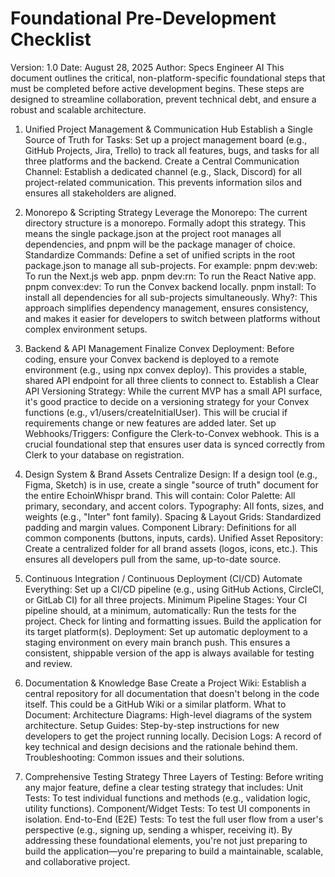 # Foundational Pre-Development Checklist

Version: 1.0
Date: August 28, 2025
Author: Specs Engineer AI
This document outlines the critical, non-platform-specific foundational steps that must be completed before active development begins. These steps are designed to streamline collaboration, prevent technical debt, and ensure a robust and scalable architecture.

1. Unified Project Management & Communication Hub
Establish a Single Source of Truth for Tasks: Set up a project management board (e.g., GitHub Projects, Jira, Trello) to track all features, bugs, and tasks for all three platforms and the backend.
Create a Central Communication Channel: Establish a dedicated channel (e.g., Slack, Discord) for all project-related communication. This prevents information silos and ensures all stakeholders are aligned.

2. Monorepo & Scripting Strategy
Leverage the Monorepo: The current directory structure is a monorepo. Formally adopt this strategy. This means the single package.json at the project root manages all dependencies, and pnpm will be the package manager of choice.
Standardize Commands: Define a set of unified scripts in the root package.json to manage all sub-projects. For example:
pnpm dev:web: To run the Next.js web app.
pnpm dev:rn: To run the React Native app.
pnpm convex:dev: To run the Convex backend locally.
pnpm install: To install all dependencies for all sub-projects simultaneously.
Why?: This approach simplifies dependency management, ensures consistency, and makes it easier for developers to switch between platforms without complex environment setups.

3. Backend & API Management
Finalize Convex Deployment: Before coding, ensure your Convex backend is deployed to a remote environment (e.g., using npx convex deploy). This provides a stable, shared API endpoint for all three clients to connect to.
Establish a Clear API Versioning Strategy: While the current MVP has a small API surface, it's good practice to decide on a versioning strategy for your Convex functions (e.g., v1/users/createInitialUser). This will be crucial if requirements change or new features are added later.
Set up Webhooks/Triggers: Configure the Clerk-to-Convex webhook. This is a crucial foundational step that ensures user data is synced correctly from Clerk to your database on registration.

4. Design System & Brand Assets
Centralize Design: If a design tool (e.g., Figma, Sketch) is in use, create a single "source of truth" document for the entire EchoinWhispr brand. This will contain:
Color Palette: All primary, secondary, and accent colors.
Typography: All fonts, sizes, and weights (e.g., "Inter" font family).
Spacing & Layout Grids: Standardized padding and margin values.
Component Library: Definitions for all common components (buttons, inputs, cards).
Unified Asset Repository: Create a centralized folder for all brand assets (logos, icons, etc.). This ensures all developers pull from the same, up-to-date source.

5. Continuous Integration / Continuous Deployment (CI/CD)
Automate Everything: Set up a CI/CD pipeline (e.g., using GitHub Actions, CircleCI, or GitLab CI) for all three projects.
Minimum Pipeline Stages: Your CI pipeline should, at a minimum, automatically:
Run the tests for the project.
Check for linting and formatting issues.
Build the application for its target platform(s).
Deployment: Set up automatic deployment to a staging environment on every main branch push. This ensures a consistent, shippable version of the app is always available for testing and review.

6. Documentation & Knowledge Base
Create a Project Wiki: Establish a central repository for all documentation that doesn't belong in the code itself. This could be a GitHub Wiki or a similar platform.
What to Document:
Architecture Diagrams: High-level diagrams of the system architecture.
Setup Guides: Step-by-step instructions for new developers to get the project running locally.
Decision Logs: A record of key technical and design decisions and the rationale behind them.
Troubleshooting: Common issues and their solutions.
7. Comprehensive Testing Strategy
Three Layers of Testing: Before writing any major feature, define a clear testing strategy that includes:
Unit Tests: To test individual functions and methods (e.g., validation logic, utility functions).
Component/Widget Tests: To test UI components in isolation.
End-to-End (E2E) Tests: To test the full user flow from a user's perspective (e.g., signing up, sending a whisper, receiving it).
By addressing these foundational elements, you're not just preparing to build the application—you're preparing to build a maintainable, scalable, and collaborative project.
